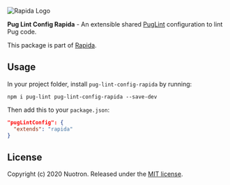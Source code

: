 ![Rapida Logo](https://user-images.githubusercontent.com/13030990/71755098-db251e80-2e91-11ea-8ce9-25349e6c087f.png)

**Pug Lint Config Rapida** - An extensible shared [PugLint](https://github.com/pugjs/pug-lint) configuration to lint Pug code.

This package is part of [Rapida](https://github.com/nuotron/rapida).

## Usage
In your project folder, install `pug-lint-config-rapida` by running:
```
npm i pug-lint pug-lint-config-rapida --save-dev
```

Then add this to your `package.json`:
```json
"pugLintConfig": {
  "extends": "rapida"
}
```

## License
Copyright (c) 2020 Nuotron.
Released under the [MIT license](https://github.com/github/choosealicense.com/blob/gh-pages/LICENSE.md).
